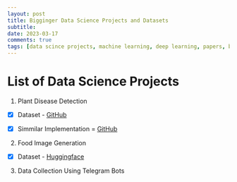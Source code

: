 ```yaml
---
layout: post
title: Bigginger Data Science Projects and Datasets 
subtitle: 
date: 2023-03-17
comments: true
tags: [data scince projects, machine learning, deep learning, papers, benchmark]
---
```



# List of Data Science Projects 

 1. Plant Disease Detection 

- [x] Dataset - [GitHub](https://github.com/pratikkayal/PlantDoc-Dataset)
- [x] Simmilar Implementation = [GitHub](https://github.com/IsraelAbebe/plant_disease_experiments)


2. Food Image Generation 

- [x] Dataset - [Huggingface](https://huggingface.co/datasets/Tinsae/Ethiopian-foods)


3. Data Collection Using Telegram Bots





